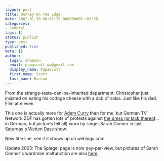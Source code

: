 ```yaml
---
layout: post
title: Donkey On The Edge
date: 2002-01-30 06:01:19.000000000 +01:00
categories:
- General
tags: []
status: publish
type: post
published: true
meta: {}
author:
  login: shanson
  email: papascott-wp@gmail.com
  display_name: PapaScott
  first_name: Scott
  last_name: Hanson
---
```

<p>From the strange-taste-can-be-inherited department: Christopher just insisted on eating his cottage cheese with a dab of salsa. Just like his dad. Film at eleven.</p>
<p>This one is actually more  for <a href="http://www.curry.com">Adam Curry</a> than for me, but German TV Network ZDF has gotten lots of protests against <a href="http://www.spiegel.de/panorama/0,1518,179523,00.html">the dress (or lack thereof</a>... in German, but pictures tell all) worn by singer Sarah Connor in last Saturday's Wetten Dass show. </p>
<p>New title line, see if it shows up on weblogs.com.</p>
<p>Update 2005: The Spiegel page is now pay-per-view, but pictures of Sarah Connor's wardrobe malfunction are also <a href="http://www.rp-online.de/public/bildershow_main/nachrichten/journal/gesellschaft/6287?picture_id=0">here</a>.</p>
